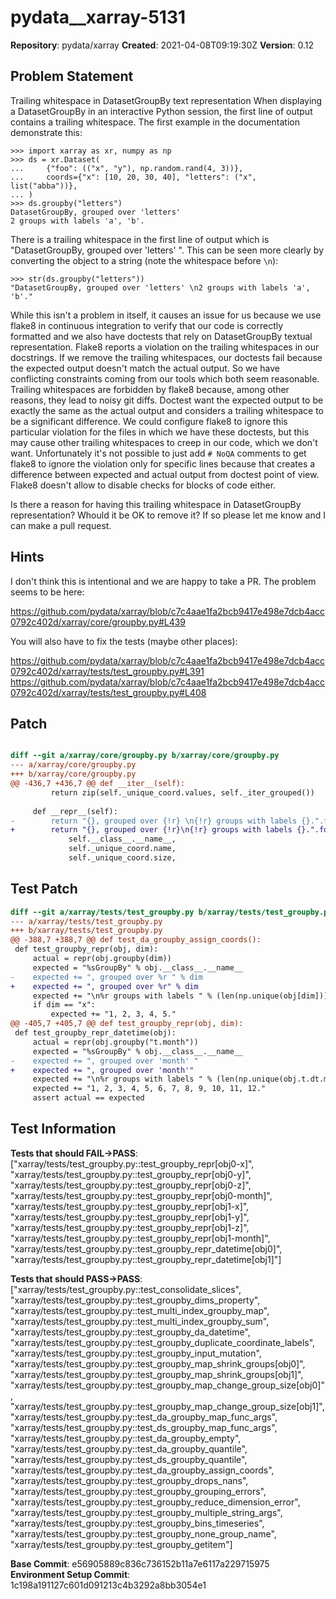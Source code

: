 # pydata__xarray-5131

**Repository**: pydata/xarray
**Created**: 2021-04-08T09:19:30Z
**Version**: 0.12

## Problem Statement

Trailing whitespace in DatasetGroupBy text representation
When displaying a DatasetGroupBy in an interactive Python session, the first line of output contains a trailing whitespace. The first example in the documentation demonstrate this:

```pycon
>>> import xarray as xr, numpy as np
>>> ds = xr.Dataset(
...     {"foo": (("x", "y"), np.random.rand(4, 3))},
...     coords={"x": [10, 20, 30, 40], "letters": ("x", list("abba"))},
... )
>>> ds.groupby("letters")
DatasetGroupBy, grouped over 'letters' 
2 groups with labels 'a', 'b'.
```

There is a trailing whitespace in the first line of output which is "DatasetGroupBy, grouped over 'letters' ". This can be seen more clearly by converting the object to a string (note the whitespace before `\n`):

```pycon
>>> str(ds.groupby("letters"))
"DatasetGroupBy, grouped over 'letters' \n2 groups with labels 'a', 'b'."
```


While this isn't a problem in itself, it causes an issue for us because we use flake8 in continuous integration to verify that our code is correctly formatted and we also have doctests that rely on DatasetGroupBy textual representation. Flake8 reports a violation on the trailing whitespaces in our docstrings. If we remove the trailing whitespaces, our doctests fail because the expected output doesn't match the actual output. So we have conflicting constraints coming from our tools which both seem reasonable. Trailing whitespaces are forbidden by flake8 because, among other reasons, they lead to noisy git diffs. Doctest want the expected output to be exactly the same as the actual output and considers a trailing whitespace to be a significant difference. We could configure flake8 to ignore this particular violation for the files in which we have these doctests, but this may cause other trailing whitespaces to creep in our code, which we don't want. Unfortunately it's not possible to just add `# NoQA` comments to get flake8 to ignore the violation only for specific lines because that creates a difference between expected and actual output from doctest point of view. Flake8 doesn't allow to disable checks for blocks of code either.

Is there a reason for having this trailing whitespace in DatasetGroupBy representation? Whould it be OK to remove it? If so please let me know and I can make a pull request.


## Hints

I don't think this is intentional and we are happy to take a PR. The problem seems to be here:

https://github.com/pydata/xarray/blob/c7c4aae1fa2bcb9417e498e7dcb4acc0792c402d/xarray/core/groupby.py#L439

You will also have to fix the tests (maybe other places):

https://github.com/pydata/xarray/blob/c7c4aae1fa2bcb9417e498e7dcb4acc0792c402d/xarray/tests/test_groupby.py#L391
https://github.com/pydata/xarray/blob/c7c4aae1fa2bcb9417e498e7dcb4acc0792c402d/xarray/tests/test_groupby.py#L408


## Patch

```diff

diff --git a/xarray/core/groupby.py b/xarray/core/groupby.py
--- a/xarray/core/groupby.py
+++ b/xarray/core/groupby.py
@@ -436,7 +436,7 @@ def __iter__(self):
         return zip(self._unique_coord.values, self._iter_grouped())
 
     def __repr__(self):
-        return "{}, grouped over {!r} \n{!r} groups with labels {}.".format(
+        return "{}, grouped over {!r}\n{!r} groups with labels {}.".format(
             self.__class__.__name__,
             self._unique_coord.name,
             self._unique_coord.size,


```

## Test Patch

```diff
diff --git a/xarray/tests/test_groupby.py b/xarray/tests/test_groupby.py
--- a/xarray/tests/test_groupby.py
+++ b/xarray/tests/test_groupby.py
@@ -388,7 +388,7 @@ def test_da_groupby_assign_coords():
 def test_groupby_repr(obj, dim):
     actual = repr(obj.groupby(dim))
     expected = "%sGroupBy" % obj.__class__.__name__
-    expected += ", grouped over %r " % dim
+    expected += ", grouped over %r" % dim
     expected += "\n%r groups with labels " % (len(np.unique(obj[dim])))
     if dim == "x":
         expected += "1, 2, 3, 4, 5."
@@ -405,7 +405,7 @@ def test_groupby_repr(obj, dim):
 def test_groupby_repr_datetime(obj):
     actual = repr(obj.groupby("t.month"))
     expected = "%sGroupBy" % obj.__class__.__name__
-    expected += ", grouped over 'month' "
+    expected += ", grouped over 'month'"
     expected += "\n%r groups with labels " % (len(np.unique(obj.t.dt.month)))
     expected += "1, 2, 3, 4, 5, 6, 7, 8, 9, 10, 11, 12."
     assert actual == expected

```

## Test Information

**Tests that should FAIL→PASS**: ["xarray/tests/test_groupby.py::test_groupby_repr[obj0-x]", "xarray/tests/test_groupby.py::test_groupby_repr[obj0-y]", "xarray/tests/test_groupby.py::test_groupby_repr[obj0-z]", "xarray/tests/test_groupby.py::test_groupby_repr[obj0-month]", "xarray/tests/test_groupby.py::test_groupby_repr[obj1-x]", "xarray/tests/test_groupby.py::test_groupby_repr[obj1-y]", "xarray/tests/test_groupby.py::test_groupby_repr[obj1-z]", "xarray/tests/test_groupby.py::test_groupby_repr[obj1-month]", "xarray/tests/test_groupby.py::test_groupby_repr_datetime[obj0]", "xarray/tests/test_groupby.py::test_groupby_repr_datetime[obj1]"]

**Tests that should PASS→PASS**: ["xarray/tests/test_groupby.py::test_consolidate_slices", "xarray/tests/test_groupby.py::test_groupby_dims_property", "xarray/tests/test_groupby.py::test_multi_index_groupby_map", "xarray/tests/test_groupby.py::test_multi_index_groupby_sum", "xarray/tests/test_groupby.py::test_groupby_da_datetime", "xarray/tests/test_groupby.py::test_groupby_duplicate_coordinate_labels", "xarray/tests/test_groupby.py::test_groupby_input_mutation", "xarray/tests/test_groupby.py::test_groupby_map_shrink_groups[obj0]", "xarray/tests/test_groupby.py::test_groupby_map_shrink_groups[obj1]", "xarray/tests/test_groupby.py::test_groupby_map_change_group_size[obj0]", "xarray/tests/test_groupby.py::test_groupby_map_change_group_size[obj1]", "xarray/tests/test_groupby.py::test_da_groupby_map_func_args", "xarray/tests/test_groupby.py::test_ds_groupby_map_func_args", "xarray/tests/test_groupby.py::test_da_groupby_empty", "xarray/tests/test_groupby.py::test_da_groupby_quantile", "xarray/tests/test_groupby.py::test_ds_groupby_quantile", "xarray/tests/test_groupby.py::test_da_groupby_assign_coords", "xarray/tests/test_groupby.py::test_groupby_drops_nans", "xarray/tests/test_groupby.py::test_groupby_grouping_errors", "xarray/tests/test_groupby.py::test_groupby_reduce_dimension_error", "xarray/tests/test_groupby.py::test_groupby_multiple_string_args", "xarray/tests/test_groupby.py::test_groupby_bins_timeseries", "xarray/tests/test_groupby.py::test_groupby_none_group_name", "xarray/tests/test_groupby.py::test_groupby_getitem"]

**Base Commit**: e56905889c836c736152b11a7e6117a229715975
**Environment Setup Commit**: 1c198a191127c601d091213c4b3292a8bb3054e1
